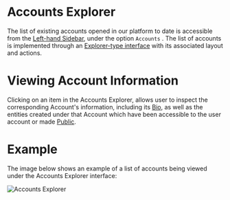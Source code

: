 # Accounts Explorer

The list of existing accounts opened in our platform to date is accessible from the [Left-hand Sidebar](/ui/universal/left-sidebar.md), under the option `Accounts` <i class="zmdi zmdi-globe-alt zmdi-hc-border"></i>. The list of accounts is implemented through an [Explorer-type interface](/entities-general/ui/explorer.md) with its associated layout and actions.

# Viewing Account Information

Clicking on an item in the Accounts Explorer, allows user to inspect the corresponding Account's information, including its [Bio](bio.md), as well as the entities created under that Account which have been accessible to the user account or made [Public](collaboration/sharing/access-levels.md).

# Example

The image below shows an example of a list of accounts being viewed under the Accounts Explorer interface:

![Accounts Explorer](/images/account-explorer.png "Account Explorer")
  
